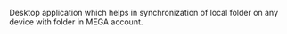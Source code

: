 Desktop application which helps in synchronization of local folder on any device with folder in MEGA account.
